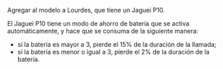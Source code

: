 Agregar al modelo a Lourdes, que tiene un Jaguei P10.

El Jaguei P10 tiene un modo de ahorro de batería que se activa automáticamente, y hace que se consuma de la siguiente manera:
* si la batería es mayor a 3, pierde el 15% de la duración de la llamada;
* si la batería es menor o igual a 3, pierde el 2% de la duración de la batería.